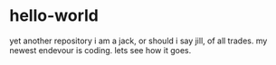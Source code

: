 # hello-world
yet another repository
i am a jack, or should i say jill, of all trades. my newest endevour is coding. lets see how it goes.
